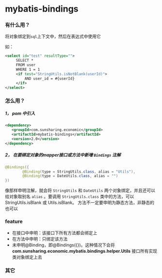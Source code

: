 # mybatis-bindings


### 有什么用？

将对象绑定到`sql`上下文中，然后在表达式中使用它

如：

```xml
<select id="test" resultType="">
     SELECT *
     FROM user
     WHERE 1 = 1
     <if test="StringUtils.isNotBlank(userId)">
         AND user_id = #{userId}
     </if>
</select>
```

### 怎么用？

##### 1， **pom 中引入**

```xml
<dependency>
   <groupId>com.sunsharing.economic</groupId>
   <artifactId>mybatis-bindings</artifactId>
   <version>2.0</version>
</dependency>
```

##### 2， **在要绑定对象的mapper接口或方法中新增 `Bindings` 注解**

```java
@Bindings({
        @Binding(type = StringUtils.class, alias = "Utils"),
        @Binding(type = DateUtils.class, alias = "")
})
```


像那样申明注解，就会将 `StringUtils` 和 `DateUtils` 两个对象绑定，并且还可以给对象取别名 `alias` 。要调用 `StringUtils.class` 类中的方法，可以 StringUtils.isBlank 或 Utils.isBlank。
方法不一定要申明为静态方法，非静态的也可以


### feature

- 在接口中申明：该接口下所有方法都会绑定上
- 在方法中申明：只绑定该方法
- 未申明@Binding，即@Bindings({})。这种情况下会将 **com.sunsharing.economic.mybatis.bindings.helper.Utils** 接口所有实现类对象绑定上去


### 其它
